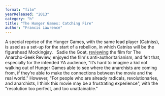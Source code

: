 ```yaml
---
format: "film"
yearReleased: "2013"
category: "h"
title: "The Hunger Games: Catching Fire"
author: "Francis Lawrence"
---
```

 A special reprise of the Hunger Games, with the same lead player (Catniss), is  used as a set-up for the start of a rebellion, in which Catniss will be the  figurehead Mockingjay.
  
 Sadie the Goat, <a href="http://www.anarchogeekreview.com/movies/the-hunger-games-catching-fire-2013"> reviewing</a> the film for The Anarcho-Geek Review, enjoyed the film's  anti-authoritarianism, and felt that, especially for the intended YA audience,  "It’s hard to imagine a kid not walking out of Hunger Games able to see where  the anarchists are coming from, if they’re able to make the connections between  the movie and the real world." However, "For people who are already radicals,  revolutionaries, and anarchists, I think this movie may be a frustrating  experience", with the "resolution too perfect, and too unattainable."